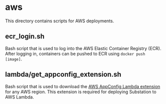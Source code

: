 # aws
This directory contains scripts for AWS deployments.

## ecr_login.sh
Bash script that is used to log into the AWS Elastic Container Registry (ECR). After logging in, containers can be pushed to ECR using `docker push [image]`.

## lambda/get_appconfig_extension.sh
Bash script that is used to download the [AWS AppConfig Lambda extension](https://docs.aws.amazon.com/appconfig/latest/userguide/appconfig-integration-lambda-extensions.html) for any AWS region. This extension is required for deploying Substation to AWS Lambda.
